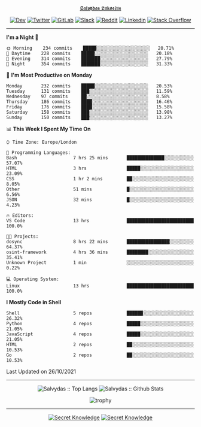 <div align="center">
  
[𝕾𝖆𝖑𝖛𝖞𝖉𝖆𝖘 𝕷𝖚𝖐𝖔𝖘𝖎𝖚𝖘](https://git.io/JJwwg)
  
[![Dev](https://img.shields.io/badge/-DEV-222222?style=flat-square&logo=dev.to&logoColor=white&link=https://dev.to/sso/)](https://dev.to/sso/)
[![Twitter](https://img.shields.io/badge/-Twitter-222222?style=flat-square&logo=twitter&logoColor=white&link=https://twitter.com/digital_wizz/)](https://twitter.com/digital_wizz/)
[![GitLab](https://img.shields.io/badge/-GitLab-222222?style=flat-square&logo=GitLab&logoColor=white&link=https://gitlab.com/ss-o/)](https://gitlab.com/ss-o/)
[![Slack](https://img.shields.io/badge/-Slack-222222?style=flat-square&logo=Slack&logoColor=white&link=https://digital-teams.slack.com/)](https://digital-teams.slack.com/)
[![Reddit](https://img.shields.io/badge/-Reddit-222222?style=flat-square&logo=Reddit&logoColor=white&link=https://https://www.reddit.com/user/ss-o/)](https://www.reddit.com/user/ss-o/)
[![Linkedin](https://img.shields.io/badge/-LinkedIn-222222?style=flat-square&logo=Linkedin&logoColor=white&link=https://www.linkedin.com/in/digital-clouds/)](https://www.linkedin.com/in/digital-clouds/)
[![Stack Overflow](https://img.shields.io/badge/-Stack%20Overflow-222222?style=flat-square&logo=stack-overflow&logoColor=white&link=https://stackoverflow.com/users/13893752/salvydas-lukosius)](https://stackoverflow.com/users/13893752/salvydas-lukosius)
  
</div>

---

<!--START_SECTION:waka-->
**I'm a Night 🦉** 

```text
🌞 Morning    234 commits    █████░░░░░░░░░░░░░░░░░░░░   20.71% 
🌆 Daytime    228 commits    █████░░░░░░░░░░░░░░░░░░░░   20.18% 
🌃 Evening    314 commits    ███████░░░░░░░░░░░░░░░░░░   27.79% 
🌙 Night      354 commits    ███████░░░░░░░░░░░░░░░░░░   31.33%

```
📅 **I'm Most Productive on Monday** 

```text
Monday       232 commits    █████░░░░░░░░░░░░░░░░░░░░   20.53% 
Tuesday      131 commits    ███░░░░░░░░░░░░░░░░░░░░░░   11.59% 
Wednesday    97 commits     ██░░░░░░░░░░░░░░░░░░░░░░░   8.58% 
Thursday     186 commits    ████░░░░░░░░░░░░░░░░░░░░░   16.46% 
Friday       176 commits    ████░░░░░░░░░░░░░░░░░░░░░   15.58% 
Saturday     158 commits    ███░░░░░░░░░░░░░░░░░░░░░░   13.98% 
Sunday       150 commits    ███░░░░░░░░░░░░░░░░░░░░░░   13.27%

```


📊 **This Week I Spent My Time On** 

```text
⌚︎ Time Zone: Europe/London

💬 Programming Languages: 
Bash                     7 hrs 25 mins       ██████████████░░░░░░░░░░░   57.07% 
HTML                     3 hrs               █████░░░░░░░░░░░░░░░░░░░░   23.09% 
CSS                      1 hr 2 mins         ██░░░░░░░░░░░░░░░░░░░░░░░   8.05% 
Other                    51 mins             █░░░░░░░░░░░░░░░░░░░░░░░░   6.56% 
JSON                     32 mins             █░░░░░░░░░░░░░░░░░░░░░░░░   4.23%

🔥 Editors: 
VS Code                  13 hrs              █████████████████████████   100.0%

🐱‍💻 Projects: 
dosync                   8 hrs 22 mins       ████████████████░░░░░░░░░   64.37% 
osint-framework          4 hrs 36 mins       ████████░░░░░░░░░░░░░░░░░   35.41% 
Unknown Project          1 min               ░░░░░░░░░░░░░░░░░░░░░░░░░   0.22%

💻 Operating System: 
Linux                    13 hrs              █████████████████████████   100.0%

```

**I Mostly Code in Shell** 

```text
Shell                    5 repos             ██████░░░░░░░░░░░░░░░░░░░   26.32% 
Python                   4 repos             █████░░░░░░░░░░░░░░░░░░░░   21.05% 
JavaScript               4 repos             █████░░░░░░░░░░░░░░░░░░░░   21.05% 
HTML                     2 repos             ██░░░░░░░░░░░░░░░░░░░░░░░   10.53% 
Go                       2 repos             ██░░░░░░░░░░░░░░░░░░░░░░░   10.53%

```



 Last Updated on 26/10/2021
<!--END_SECTION:waka-->

---

<div align=center>

![Salvydas :: Top Langs](https://github-readme-stats.vercel.app/api/top-langs/?username=ss-o&langs_count=8&card_width=300&theme=blue-green&layout=compact)
![Salvydas :: Github Stats](https://github-readme-stats.vercel.app/api?username=ss-o&theme=blue-green&layout=compact&no-frame=true)
 
![trophy](https://github-profile-trophy.vercel.app/?username=ss-o&theme=darkhub&rank=SSS,SS,S,AAA,AA,A,B,C&no-frame=true)

---

[![Secret Knowledge](https://github-readme-stats.vercel.app/api/pin/?username=github&repo=government.github.com&card_width=150&theme=blue-green&layout=compact)](https://github.com/github/government.github.com)
[![Secret Knowledge](https://github-readme-stats.vercel.app/api/pin/?username=ss-o&repo=the-book-of-secret-knowledge&card_width=150&theme=blue-green&layout=compact)](https://github.com/ss-o/the-book-of-secret-knowledge)

</div>
